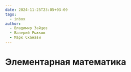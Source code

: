```yaml
---
date: 2024-11-25T23:05+03:00
tags:
  - inbox
author:
  - Владимир Зайцев
  - Валерий Рыжков
  - Марк Сканави
---
```


# Элементарная математика
